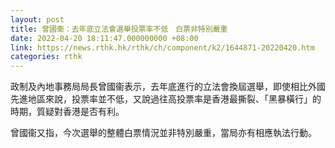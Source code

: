 ```yaml
---
layout: post
title: 曾國衞：去年底立法會選舉投票率不低　白票非特別嚴重
date: 2022-04-20 18:11:47.000000000 +08:00
link: https://news.rthk.hk/rthk/ch/component/k2/1644871-20220420.htm
categories: rthk
---
```


政制及內地事務局局長曾國衞表示，去年底進行的立法會換屆選舉，即使相比外國先進地區來說，投票率並不低，又說過往高投票率是香港最撕裂、「黑暴橫行」的時期，質疑對香港是否有利。

曾國衞又指，今次選舉的整體白票情況並非特別嚴重，當局亦有相應執法行動。
